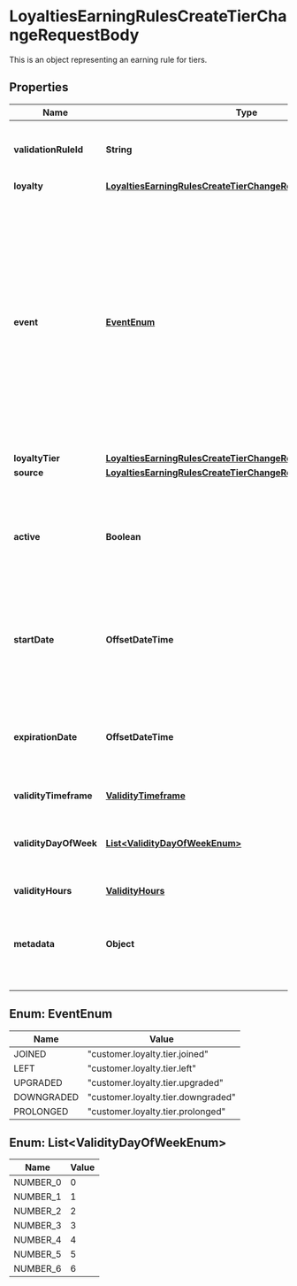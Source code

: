 

# LoyaltiesEarningRulesCreateTierChangeRequestBody

This is an object representing an earning rule for tiers.

## Properties

| Name | Type | Description |
|------------ | ------------- | ------------- |
|**validationRuleId** | **String** | A unique validation rule identifier assigned by the Voucherify API. The validation rule is verified before points are added to the balance. |
|**loyalty** | [**LoyaltiesEarningRulesCreateTierChangeRequestBodyLoyalty**](LoyaltiesEarningRulesCreateTierChangeRequestBodyLoyalty.md) |  |
|**event** | [**EventEnum**](#EventEnum) | Defines the event which triggers the earning rule to add points to a loyalty card.    - &#x60;customer.loyalty.tier.joined&#x60; an event defined by the Voucherify API corresponding to a customer joining a tier     - &#x60;customer.loyalty.tier.left&#x60; an event defined by the Voucherify API corresponding to a customer leaving a tier     - &#x60;customer.loyalty.tier.upgraded&#x60; an event defined by the Voucherify API corresponding to a customer&#39;s tier being upgraded     - &#x60;customer.loyalty.tier.downgraded&#x60; an event defined by the Voucherify API corresponding to a customer&#39;s tier being upgraded     - &#x60;customer.loyalty.tier.prolonged&#x60; an event defined by the Voucherify API corresponding to a customer&#39;s tier being prolonged |
|**loyaltyTier** | [**LoyaltiesEarningRulesCreateTierChangeRequestBodyLoyaltyTier**](LoyaltiesEarningRulesCreateTierChangeRequestBodyLoyaltyTier.md) |  |
|**source** | [**LoyaltiesEarningRulesCreateTierChangeRequestBodySource**](LoyaltiesEarningRulesCreateTierChangeRequestBodySource.md) |  |
|**active** | **Boolean** | A flag to toggle the earning rule on or off. You can disable an earning rule even though it&#39;s within the active period defined by the &#x60;start_date&#x60; and &#x60;expiration_date&#x60; of the campaign or the earning rule&#39;s own &#x60;start_date&#x60; and &#x60;expiration_date&#x60;.    - &#x60;true&#x60; indicates an *active* earning rule - &#x60;false&#x60; indicates an *inactive* earning rule |
|**startDate** | **OffsetDateTime** | Start date defines when the earning rule starts to be active. Activation timestamp is presented in the ISO 8601 format. Earning rule is *inactive before* this date. If you don&#39;t define the start date for an earning rule, it&#39;ll inherit the campaign start date by default.  |
|**expirationDate** | **OffsetDateTime** | Expiration date defines when the earning rule expires. Expiration timestamp is presented in the ISO 8601 format.  Earning rule is *inactive after* this date.If you don&#39;t define the expiration date for an earning rule, it&#39;ll inherit the campaign expiration date by default. |
|**validityTimeframe** | [**ValidityTimeframe**](ValidityTimeframe.md) |  |
|**validityDayOfWeek** | [**List&lt;ValidityDayOfWeekEnum&gt;**](#List&lt;ValidityDayOfWeekEnum&gt;) | Integer array corresponding to the particular days of the week in which the voucher is valid.  - &#x60;0&#x60; Sunday - &#x60;1&#x60; Monday - &#x60;2&#x60; Tuesday - &#x60;3&#x60; Wednesday - &#x60;4&#x60; Thursday - &#x60;5&#x60; Friday - &#x60;6&#x60; Saturday |
|**validityHours** | [**ValidityHours**](ValidityHours.md) |  |
|**metadata** | **Object** | The metadata object stores all custom attributes assigned to the earning rule. A set of key/value pairs that you can attach to an earning rule object. It can be useful for storing additional information about the earning rule in a structured format. |



## Enum: EventEnum

| Name | Value |
|---- | -----|
| JOINED | &quot;customer.loyalty.tier.joined&quot; |
| LEFT | &quot;customer.loyalty.tier.left&quot; |
| UPGRADED | &quot;customer.loyalty.tier.upgraded&quot; |
| DOWNGRADED | &quot;customer.loyalty.tier.downgraded&quot; |
| PROLONGED | &quot;customer.loyalty.tier.prolonged&quot; |



## Enum: List&lt;ValidityDayOfWeekEnum&gt;

| Name | Value |
|---- | -----|
| NUMBER_0 | 0 |
| NUMBER_1 | 1 |
| NUMBER_2 | 2 |
| NUMBER_3 | 3 |
| NUMBER_4 | 4 |
| NUMBER_5 | 5 |
| NUMBER_6 | 6 |



